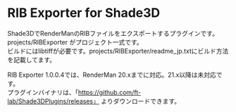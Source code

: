 # RIB Exporter for Shade3D

Shade3DでRenderManのRIBファイルをエクスポートするプラグインです。<br>
projects/RIBExporter がプロジェクト一式です。<br>
ビルドにはlibtiffが必要です。projects/RIBExporter/readme_jp.txtにビルド方法を記載してます。

RIB Exporter 1.0.0.4では、RenderMan 20.xまでに対応。21.x以降は未対応です。<br>
プラグインバイナリは、「https://github.com/ft-lab/Shade3DPlugins/releases」
よりダウンロードできます。
